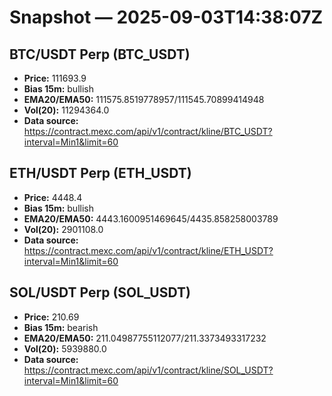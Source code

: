 # Snapshot — 2025-09-03T14:38:07Z

## BTC/USDT Perp (BTC_USDT)
- **Price:** 111693.9
- **Bias 15m:** bullish
- **EMA20/EMA50:** 111575.8519778957/111545.70899414948
- **Vol(20):** 11294364.0
- **Data source:** https://contract.mexc.com/api/v1/contract/kline/BTC_USDT?interval=Min1&limit=60

## ETH/USDT Perp (ETH_USDT)
- **Price:** 4448.4
- **Bias 15m:** bullish
- **EMA20/EMA50:** 4443.1600951469645/4435.858258003789
- **Vol(20):** 2901108.0
- **Data source:** https://contract.mexc.com/api/v1/contract/kline/ETH_USDT?interval=Min1&limit=60

## SOL/USDT Perp (SOL_USDT)
- **Price:** 210.69
- **Bias 15m:** bearish
- **EMA20/EMA50:** 211.04987755112077/211.3373493317232
- **Vol(20):** 5939880.0
- **Data source:** https://contract.mexc.com/api/v1/contract/kline/SOL_USDT?interval=Min1&limit=60
